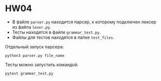 # HW04

- В файле `parser.py` находится парсер, к которому подключен лексер из файла `lexer.py`.
- Тесты находятся в файле `grammar_test.py`.
- Файлы для тестов находятся в папке `test_files`.

Отдельный запуск парсера:

```
python3 parser.py file_name
```

Тесты можно запустить командой:

```
pytest grammar_test.py
```
